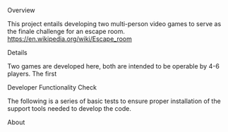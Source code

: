 Overview

This project entails developing two multi-person video games to serve as the finale challenge for an escape room.
https://en.wikipedia.org/wiki/Escape_room

Details

Two games are developed here, both are intended to be operable by 4-6 players.  The first 

Developer Functionality Check

The following is a series of basic tests to ensure proper installation of the support tools needed to develop the code.



About


